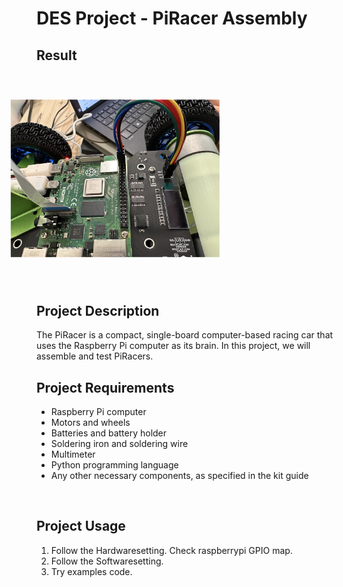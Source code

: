 # **DES Project - PiRacer Assembly**

## Result

<img src="Images/result_image.png" alt="Alt text" width="50%" height="50%" style="transform: rotate(-90deg);"/>

## Project Description

The PiRacer is a compact, single-board computer-based racing car that uses the Raspberry Pi computer as its brain. In this project, we will assemble and test PiRacers.
</br>


## Project Requirements

* Raspberry Pi computer
* Motors and wheels
* Batteries and battery holder
* Soldering iron and soldering wire
* Multimeter
* Python programming language
* Any other necessary components, as specified in the kit guide  
</br>

## Project Usage

1. Follow the Hardwaresetting. Check raspberrypi GPIO map.
2. Follow the Softwaresetting.
3. Try examples code.
</br>

